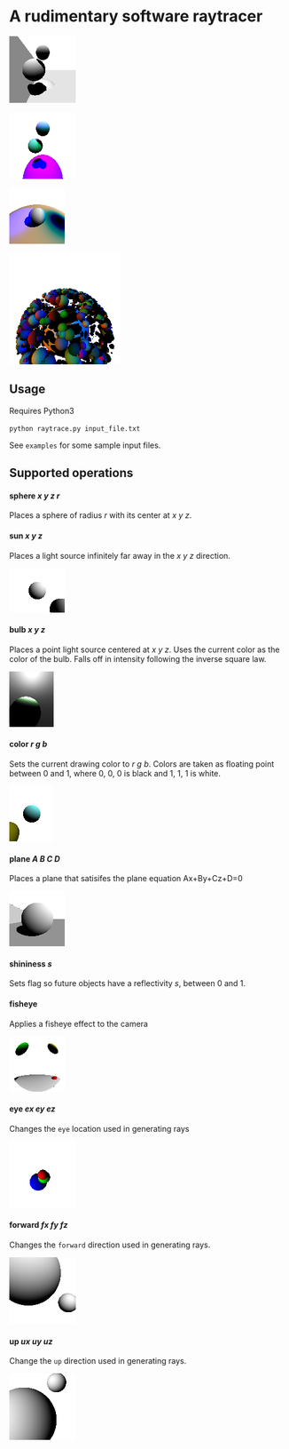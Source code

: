 # A rudimentary software raytracer

![](https://raw.githubusercontent.com/frostdpr/simple-python-raytracer/master/output/shadow-plane.png)

![](https://raw.githubusercontent.com/frostdpr/simple-python-raytracer/master/output/shadow-suns.png)

![](https://raw.githubusercontent.com/frostdpr/simple-python-raytracer/master/output/neglight.png)

![](https://raw.githubusercontent.com/frostdpr/simple-python-raytracer/master/output/many.png)

## Usage

Requires Python3

`python raytrace.py input_file.txt`

See `examples` for some sample input files.

## Supported operations

#### sphere *x y z r*

Places a sphere of radius *r* with its center at *x y z*.


#### sun *x y z*

Places a light source infinitely far away in the *x y z* direction.

![sun](https://raw.githubusercontent.com/frostdpr/simple-python-raytracer/master/output/sun.png)

#### bulb *x y z*

Places a point light source centered at *x y z*. Uses the current color as the color of the bulb. Falls off in intensity following the inverse square law.

![](https://raw.githubusercontent.com/frostdpr/simple-python-raytracer/master/output/inside.png)

#### color *r g b*

Sets the current drawing color to *r g b*. Colors are taken as floating point between 0 and 1, where 0, 0, 0 is black and 1, 1, 1 is white.

![](https://raw.githubusercontent.com/frostdpr/simple-python-raytracer/master/output/color.png)

#### plane *A B C D*

Places a plane that satisifes the plane equation Ax+By+Cz+D=0

![](https://raw.githubusercontent.com/frostdpr/simple-python-raytracer/master/output/plane.png)

#### shininess *s*

Sets flag so future objects have a reflectivity *s*, between 0 and 1.

#### fisheye 

Applies a fisheye effect to the camera

![](https://raw.githubusercontent.com/frostdpr/simple-python-raytracer/master/output/fisheye.png)

#### eye *ex ey ez*

Changes the `eye` location used in generating rays

![](https://raw.githubusercontent.com/frostdpr/simple-python-raytracer/master/output/eye.png)

#### forward *fx fy fz*

Changes the `forward` direction used in generating rays.

![](https://raw.githubusercontent.com/frostdpr/simple-python-raytracer/master/output/forward.png)

#### up *ux uy uz*

Change the `up` direction used in generating rays.

![](https://raw.githubusercontent.com/frostdpr/simple-python-raytracer/master/output/up.png)
